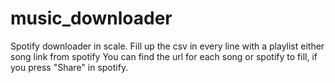 # music_downloader
Spotify downloader in scale.
Fill up the csv in every line with a playlist either song link from spotify
You can find the url for each song or spotify to fill, if you press "Share" in spotify.
